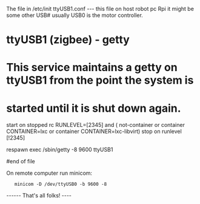 

The file in /etc/init  ttyUSB1.conf   --- this file on host robot pc Rpi it 
might be some other USB#  usually USB0 is the motor controller.

# ttyUSB1 (zigbee) - getty
#
# This service maintains a getty on ttyUSB1 from the point the system is
# started until it is shut down again.

start on stopped rc RUNLEVEL=[2345] and (
           not-container or
           container CONTAINER=lxc or
           container CONTAINER=lxc-libvirt)
stop on runlevel [!2345]

respawn exec /sbin/getty -8 9600 ttyUSB1

#end of file


On remote computer run minicom:


       minicom -D /dev/ttyUSB0 -b 9600 -8




------  That's all folks! ----
